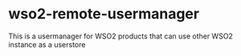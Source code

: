 # wso2-remote-usermanager
This is a usermanager for WSO2 products that can use other WSO2 instance as a userstore
